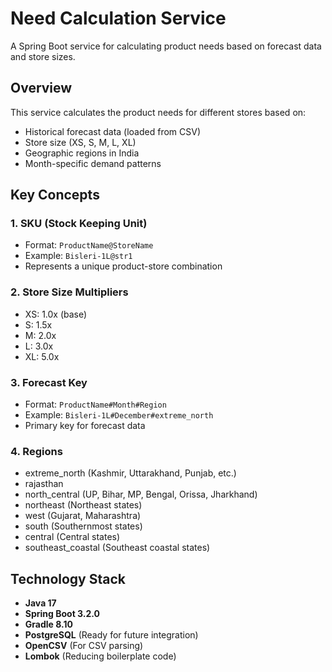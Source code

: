 # Need Calculation Service

A Spring Boot service for calculating product needs based on forecast data and store sizes.

## Overview

This service calculates the product needs for different stores based on:
- Historical forecast data (loaded from CSV)
- Store size (XS, S, M, L, XL)
- Geographic regions in India
- Month-specific demand patterns

## Key Concepts

### 1. **SKU (Stock Keeping Unit)**
- Format: `ProductName@StoreName`
- Example: `Bisleri-1L@str1`
- Represents a unique product-store combination

### 2. **Store Size Multipliers**
- XS: 1.0x (base)
- S: 1.5x
- M: 2.0x
- L: 3.0x
- XL: 5.0x

### 3. **Forecast Key**
- Format: `ProductName#Month#Region`
- Example: `Bisleri-1L#December#extreme_north`
- Primary key for forecast data

### 4. **Regions**
- extreme_north (Kashmir, Uttarakhand, Punjab, etc.)
- rajasthan
- north_central (UP, Bihar, MP, Bengal, Orissa, Jharkhand)
- northeast (Northeast states)
- west (Gujarat, Maharashtra)
- south (Southernmost states)
- central (Central states)
- southeast_coastal (Southeast coastal states)

## Technology Stack

- **Java 17**
- **Spring Boot 3.2.0**
- **Gradle 8.10**
- **PostgreSQL** (Ready for future integration)
- **OpenCSV** (For CSV parsing)
- **Lombok** (Reducing boilerplate code)

